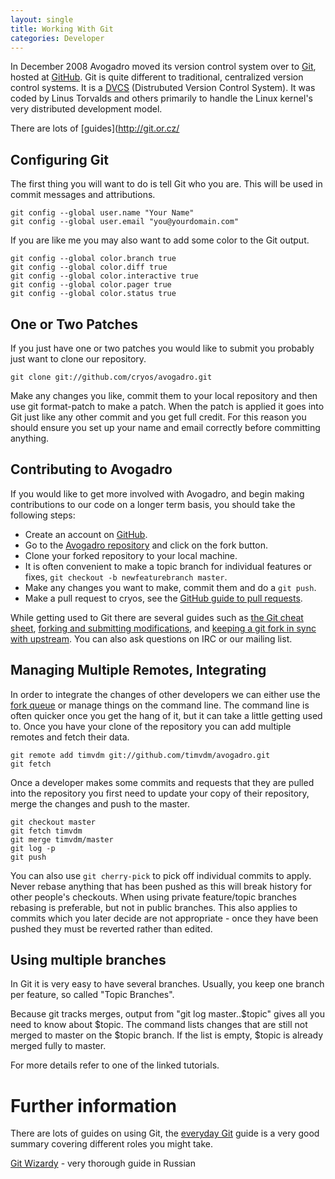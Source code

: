 ```yaml
---
layout: single
title: Working With Git
categories: Developer
---
```




In December 2008 Avogadro moved its version control system over to [Git](http://git.or.cz/), hosted at [GitHub](http://github.com/cryos/avogadro/). Git is quite different to traditional, centralized version control systems. It is a [DVCS](http://en.wikipedia.org/wiki/Distributed_revision_control) (Distrubuted Version Control System). It was coded by Linus Torvalds and others primarily to handle the Linux kernel's very distributed development model.

There are lots of [guides](http://git.or.cz/

Configuring Git
---------------

The first thing you will want to do is tell Git who you are. This will be used in commit messages and attributions.

    git config --global user.name "Your Name"
    git config --global user.email "you@yourdomain.com"

If you are like me you may also want to add some color to the Git output.

    git config --global color.branch true
    git config --global color.diff true
    git config --global color.interactive true
    git config --global color.pager true
    git config --global color.status true

One or Two Patches
------------------

If you just have one or two patches you would like to submit you probably just want to clone our repository.

    git clone git://github.com/cryos/avogadro.git

Make any changes you like, commit them to your local repository and then use git format-patch to make a patch. When the patch is applied it goes into Git just like any other commit and you get full credit. For this reason you should ensure you set up your name and email correctly before committing anything.

Contributing to Avogadro
------------------------

If you would like to get more involved with Avogadro, and begin making contributions to our code on a longer term basis, you should take the following steps:

-   Create an account on [GitHub](http://github.com/).
-   Go to the [Avogadro repository](http://github.com/cryos/avogadro/) and click on the fork button.
-   Clone your forked repository to your local machine.
-   It is often convenient to make a topic branch for individual features or fixes, `git checkout -b newfeaturebranch master`.
-   Make any changes you want to make, commit them and do a `git push`.
-   Make a pull request to cryos, see the [GitHub guide to pull requests](http://github.com/guides/pull-requests).

While getting used to Git there are several guides such as [the Git cheat sheet](http://github.com/guides/git-cheat-sheet), [forking and submitting modifications](http://github.com/guides/fork-a-project-and-submit-your-modifications), and [keeping a git fork in sync with upstream](http://github.com/guides/keeping-a-git-fork-in-sync-with-the-forked-repo). You can also ask questions on IRC or our mailing list.

Managing Multiple Remotes, Integrating
--------------------------------------

In order to integrate the changes of other developers we can either use the [fork queue](http://github.com/cryos/avogadro/forkqueue) or manage things on the command line. The command line is often quicker once you get the hang of it, but it can take a little getting used to. Once you have your clone of the repository you can add multiple remotes and fetch their data.

    git remote add timvdm git://github.com/timvdm/avogadro.git
    git fetch

Once a developer makes some commits and requests that they are pulled into the repository you first need to update your copy of their repository, merge the changes and push to the master.

    git checkout master
    git fetch timvdm
    git merge timvdm/master
    git log -p
    git push

You can also use `git cherry-pick` to pick off individual commits to apply. Never rebase anything that has been pushed as this will break history for other people's checkouts. When using private feature/topic branches rebasing is preferable, but not in public branches. This also applies to commits which you later decide are not appropriate - once they have been pushed they must be reverted rather than edited.

Using multiple branches
-----------------------

In Git it is very easy to have several branches. Usually, you keep one branch per feature, so called "Topic Branches".

Because git tracks merges, output from "git log master..$topic" gives all you need to know about $topic. The command lists changes that are still not merged to master on the $topic branch. If the list is empty, $topic is already merged fully to master.

For more details refer to one of the linked tutorials.

Further information
===================

There are lots of guides on using Git, the [everyday Git](http://www.kernel.org/pub/software/scm/git/docs/everyday.html) guide is a very good summary covering different roles you might take.

[Git Wizardy](http://habrahabr.ru/blogs/Git/60347/) - very thorough guide in Russian



